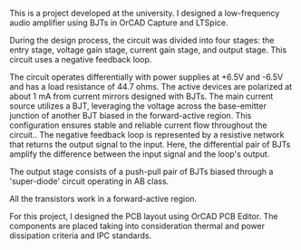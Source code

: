 This is a project developed at the university. I designed a low-frequency audio amplifier using BJTs in OrCAD Capture and LTSpice. 

During the design process, the circuit was divided into four stages: the entry stage, voltage gain stage, current gain stage, and output stage. This circuit uses a negative feedback loop.

 The circuit operates differentially with power supplies at +6.5V and -6.5V and has a load resistance of 44.7 ohms. The active devices are polarized at about 1 mA from current mirrors designed with BJTs. The main current source utilizes a BJT, leveraging the voltage across the base-emitter junction of another BJT biased in the forward-active region. This configuration ensures stable and reliable current flow throughout the circuit..
The negative feedback loop is represented by a resistive network that returns the output signal to the input. Here, the differential pair of BJTs amplify the difference between the input signal and the loop's output.

The output stage consists of a push-pull pair of BJTs biased through a 'super-diode' circuit operating in AB class.

 All the transistors work in a forward-active region.

For this project, I designed the PCB layout using OrCAD PCB Editor. The components are placed taking into consideration thermal and power dissipation criteria and IPC standards.
